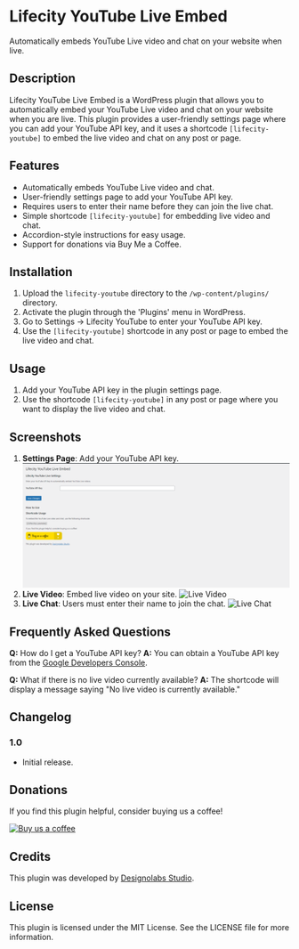 # Lifecity YouTube Live Embed

Automatically embeds YouTube Live video and chat on your website when live.

## Description

Lifecity YouTube Live Embed is a WordPress plugin that allows you to automatically embed your YouTube Live video and chat on your website when you are live. This plugin provides a user-friendly settings page where you can add your YouTube API key, and it uses a shortcode `[lifecity-youtube]` to embed the live video and chat on any post or page.

## Features

- Automatically embeds YouTube Live video and chat.
- User-friendly settings page to add your YouTube API key.
- Requires users to enter their name before they can join the live chat.
- Simple shortcode `[lifecity-youtube]` for embedding live video and chat.
- Accordion-style instructions for easy usage.
- Support for donations via Buy Me a Coffee.

## Installation

1. Upload the `lifecity-youtube` directory to the `/wp-content/plugins/` directory.
2. Activate the plugin through the 'Plugins' menu in WordPress.
3. Go to Settings -> Lifecity YouTube to enter your YouTube API key.
4. Use the `[lifecity-youtube]` shortcode in any post or page to embed the live video and chat.

## Usage

1. Add your YouTube API key in the plugin settings page.
2. Use the shortcode `[lifecity-youtube]` in any post or page where you want to display the live video and chat.

## Screenshots

1. **Settings Page**: Add your YouTube API key.
   ![Settings Page](screenshots/settings-page.png)
2. **Live Video**: Embed live video on your site.
   ![Live Video](screenshots/live-video.png)
3. **Live Chat**: Users must enter their name to join the chat.
   ![Live Chat](screenshots/live-chat.png)

## Frequently Asked Questions

**Q:** How do I get a YouTube API key?
**A:** You can obtain a YouTube API key from the [Google Developers Console](https://console.developers.google.com/).

**Q:** What if there is no live video currently available?
**A:** The shortcode will display a message saying "No live video is currently available."

## Changelog

### 1.0
- Initial release.

## Donations

If you find this plugin helpful, consider buying us a coffee!

[![Buy us a coffee](https://img.buymeacoffee.com/button-api/?text=Buy%20us%20a%20coffee&emoji=&slug=yourusername&button_colour=FFDD00&font_colour=000000&font_family=Cookie&outline_colour=000000&coffee_colour=ffffff)](https://www.buymeacoffee.com/designolabs)

## Credits

This plugin was developed by [Designolabs Studio](https://github.com/rizennews/).

## License

This plugin is licensed under the MIT License. See the LICENSE file for more information.
